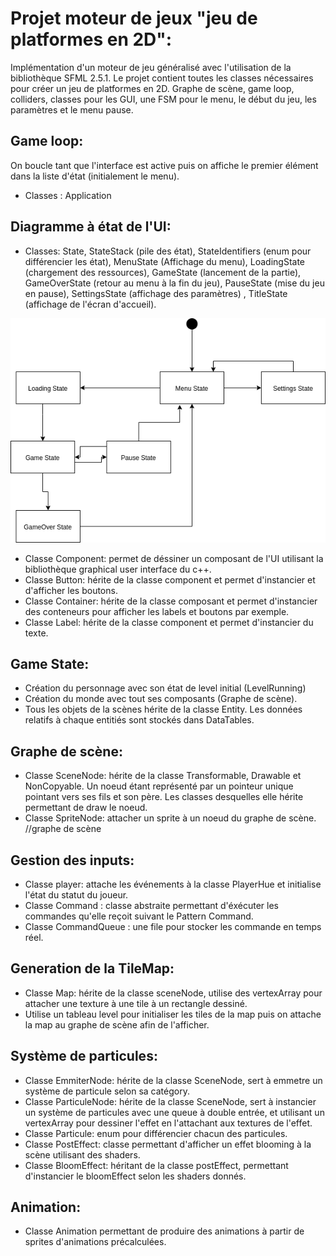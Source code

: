 # Projet moteur de jeux "jeu de platformes en 2D": 
Implémentation d'un moteur de jeu généralisé avec l'utilisation de la bibliothèque SFML 2.5.1. Le projet contient toutes les classes nécessaires pour créer un jeu de platformes en 2D. Graphe de scène, game loop, colliders, classes pour les GUI, une FSM pour le menu, le début du jeu, les paramètres et le menu pause.

## Game loop:
On boucle tant que l'interface est active puis on affiche le premier élément dans la liste d'état (initialement le menu). 
- Classes : Application

## Diagramme à état de l'UI:
- Classes: State, StateStack (pile des état), StateIdentifiers (enum pour différencier les état), MenuState (Affichage du menu), LoadingState (chargement des ressources), GameState (lancement de la partie), GameOverState (retour au menu à la fin du jeu), PauseState (mise du jeu en pause), SettingsState (affichage des paramètres) , TitleState (affichage de l'écran d'accueil).

![40% center](Rapport/FSM_States.png)

- Classe Component: permet de déssiner un composant de l'UI utilisant la bibliothèque graphical user interface du c++.  
- Classe Button: hérite de la classe component et permet d'instancier et d'afficher les boutons.
- Classe Container: hérite de la classe composant et permet d'instancier des conteneurs pour afficher les labels et boutons par exemple.
- Classe Label: hérite de la classe component et permet d'instancier du texte.

## Game State:
- Création du personnage avec son état de level initial (LevelRunning)
- Création du monde avec tout ses composants (Graphe de scène).
- Tous les objets de la scènes hérite de la classe Entity. Les données relatifs à chaque entitiés sont stockés dans DataTables.


## Graphe de scène:
- Classe SceneNode: hérite de la classe Transformable, Drawable et NonCopyable. Un noeud étant représenté par un pointeur unique pointant vers ses fils et son père. Les classes desquelles elle hérite permettant de draw le noeud.
- Classe SpriteNode: attacher un sprite à un noeud du graphe de scène.
//graphe de scène

## Gestion des inputs:
- Classe player: attache les événements à la classe PlayerHue et initialise l'état du statut du joueur.
- Classe Command : classe abstraite permettant d'éxécuter les commandes qu'elle reçoit suivant le Pattern Command.
- Classe CommandQueue : une file pour stocker les commande en temps réel.

## Generation de la TileMap:
- Classe Map: hérite de la classe sceneNode, utilise des vertexArray pour attacher une texture à une tile à un rectangle dessiné.
- Utilise un tableau level pour initialiser les tiles de la map puis on attache la map au graphe de scène afin de l'afficher.

## Système de particules:
- Classe EmmiterNode: hérite de la classe SceneNode, sert à emmetre un système de particule selon sa catégory.
- Classe ParticuleNode: hérite de la classe SceneNode, sert à instancier un système de particules avec une queue à double entrée, et utilisant un vertexArray pour dessiner l'effet en l'attachant aux textures de l'effet.
- Classe Particule: enum pour différencier chacun des particules.
- Classe PostEffect: classe permettant d'afficher un effet blooming à la scène utilisant des shaders.
- Classe BloomEffect: héritant de la classe postEffect, permettant d'instancier le bloomEffect selon les shaders donnés.

## Animation:
- Classe Animation permettant de produire des animations à partir de sprites d'animations précalculées.


